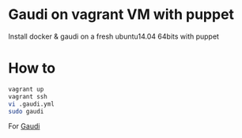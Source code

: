 Gaudi on vagrant VM with puppet
===

Install docker & gaudi on a fresh ubuntu14.04 64bits with puppet

How to
===
```bash
vagrant up
vagrant ssh
vi .gaudi.yml
sudo gaudi
```

For [Gaudi](https://github.com/marmelab/gaudi)
